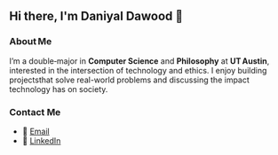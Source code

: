 ## Hi there, I'm Daniyal Dawood 👋

### About Me
I’m a double‑major in **Computer Science** and **Philosophy** at **UT Austin**, interested in the intersection of technology and ethics.
I enjoy building projectsthat solve real-world problems and discussing the impact technology has on society.

### Contact Me
- 📧 [Email](mailto:daniyaldawood@utexas.edu)
- 💼 [LinkedIn](https://linkedin.com/in/daniyal-dawood)

